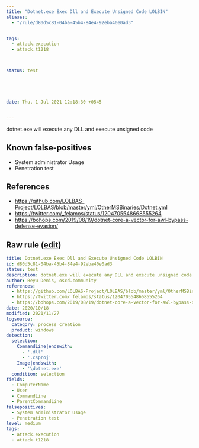 ```yaml
---
title: "Dotnet.exe Exec Dll and Execute Unsigned Code LOLBIN"
aliases:
  - "/rule/d80d5c81-04ba-45b4-84e4-92eba40e0ad3"


tags:
  - attack.execution
  - attack.t1218



status: test





date: Thu, 1 Jul 2021 12:18:30 +0545


---
```


dotnet.exe will execute any DLL and execute unsigned code

<!--more-->


## Known false-positives

* System administrator Usage
* Penetration test



## References

* https://github.com/LOLBAS-Project/LOLBAS/blob/master/yml/OtherMSBinaries/Dotnet.yml
* https://twitter.com/_felamos/status/1204705548668555264
* https://bohops.com/2019/08/19/dotnet-core-a-vector-for-awl-bypass-defense-evasion/


## Raw rule ([edit](https://github.com/SigmaHQ/sigma/edit/master/rules/windows/process_creation/proc_creation_win_dotnet.yml))
```yaml
title: Dotnet.exe Exec Dll and Execute Unsigned Code LOLBIN
id: d80d5c81-04ba-45b4-84e4-92eba40e0ad3
status: test
description: dotnet.exe will execute any DLL and execute unsigned code
author: Beyu Denis, oscd.community
references:
  - https://github.com/LOLBAS-Project/LOLBAS/blob/master/yml/OtherMSBinaries/Dotnet.yml
  - https://twitter.com/_felamos/status/1204705548668555264
  - https://bohops.com/2019/08/19/dotnet-core-a-vector-for-awl-bypass-defense-evasion/
date: 2020/10/18
modified: 2021/11/27
logsource:
  category: process_creation
  product: windows
detection:
  selection:
    CommandLine|endswith:
      - '.dll'
      - '.csproj'
    Image|endswith:
      - '\dotnet.exe'
  condition: selection
fields:
  - ComputerName
  - User
  - CommandLine
  - ParentCommandLine
falsepositives:
  - System administrator Usage
  - Penetration test
level: medium
tags:
  - attack.execution
  - attack.t1218

```
